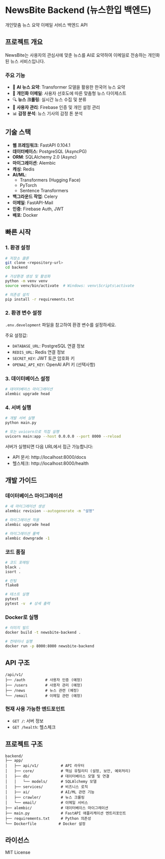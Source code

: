 # NewsBite Backend (뉴스한입 백엔드)

개인맞춤 뉴스 요약 이메일 서비스 백엔드 API

## 프로젝트 개요

NewsBite는 사용자의 관심사에 맞춘 뉴스를 AI로 요약하여 이메일로 전송하는 개인화된 뉴스 서비스입니다.

### 주요 기능

- 🤖 **AI 뉴스 요약**: Transformer 모델을 활용한 한국어 뉴스 요약
- 📧 **개인화 이메일**: 사용자 선호도에 따른 맞춤형 뉴스 다이제스트
- 🔍 **뉴스 크롤링**: 실시간 뉴스 수집 및 분류
- 👤 **사용자 관리**: Firebase 인증 및 개인 설정 관리
- 📊 **감정 분석**: 뉴스 기사의 감정 톤 분석

## 기술 스택

- **웹 프레임워크**: FastAPI 0.104.1
- **데이터베이스**: PostgreSQL (AsyncPG)
- **ORM**: SQLAlchemy 2.0 (Async)
- **마이그레이션**: Alembic
- **캐싱**: Redis
- **AI/ML**: 
  - Transformers (Hugging Face)
  - PyTorch
  - Sentence Transformers
- **백그라운드 작업**: Celery
- **이메일**: FastAPI-Mail
- **인증**: Firebase Auth, JWT
- **배포**: Docker

## 빠른 시작

### 1. 환경 설정

```bash
# 저장소 클론
git clone <repository-url>
cd backend

# 가상환경 생성 및 활성화
python -m venv venv
source venv/bin/activate  # Windows: venv\Scripts\activate

# 의존성 설치
pip install -r requirements.txt
```

### 2. 환경 변수 설정

`.env.development` 파일을 참고하여 환경 변수를 설정하세요.

주요 설정값:
- `DATABASE_URL`: PostgreSQL 연결 정보
- `REDIS_URL`: Redis 연결 정보
- `SECRET_KEY`: JWT 토큰 암호화 키
- `OPENAI_API_KEY`: OpenAI API 키 (선택사항)

### 3. 데이터베이스 설정

```bash
# 데이터베이스 마이그레이션
alembic upgrade head
```

### 4. 서버 실행

```bash
# 개발 서버 실행
python main.py

# 또는 uvicorn으로 직접 실행
uvicorn main:app --host 0.0.0.0 --port 8000 --reload
```

서버가 실행되면 다음 URL에서 접근 가능합니다:
- API 문서: http://localhost:8000/docs
- 헬스체크: http://localhost:8000/health

## 개발 가이드

### 데이터베이스 마이그레이션

```bash
# 새 마이그레이션 생성
alembic revision --autogenerate -m "설명"

# 마이그레이션 적용
alembic upgrade head

# 마이그레이션 롤백
alembic downgrade -1
```

### 코드 품질

```bash
# 코드 포매팅
black .
isort .

# 린팅
flake8

# 테스트 실행
pytest
pytest -v  # 상세 출력
```

### Docker로 실행

```bash
# 이미지 빌드
docker build -t newsbite-backend .

# 컨테이너 실행
docker run -p 8000:8000 newsbite-backend
```

## API 구조

```
/api/v1/
├── /auth         # 사용자 인증 (예정)
├── /users        # 사용자 관리 (예정)
├── /news         # 뉴스 관련 (예정)
└── /email        # 이메일 관련 (예정)
```

### 현재 사용 가능한 엔드포인트

- `GET /`: 서버 정보
- `GET /health`: 헬스체크

## 프로젝트 구조

```
backend/
├── app/
│   ├── api/v1/          # API 라우터
│   ├── core/            # 핵심 유틸리티 (설정, 보안, 예외처리)
│   ├── db/              # 데이터베이스 모델 및 연결
│   │   └── models/      # SQLAlchemy 모델
│   ├── services/        # 비즈니스 로직
│   ├── ai/              # AI/ML 관련 기능
│   ├── crawler/         # 뉴스 크롤링
│   └── email/           # 이메일 서비스
├── alembic/             # 데이터베이스 마이그레이션
├── main.py              # FastAPI 애플리케이션 엔트리포인트
├── requirements.txt     # Python 의존성
└── Dockerfile          # Docker 설정
```

## 라이선스

MIT License
